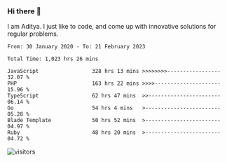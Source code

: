 ### Hi there 👋

I am Aditya. I just like to code, and come up with innovative solutions for regular problems.

<!--START_SECTION:waka-->

```text
From: 30 January 2020 - To: 21 February 2023

Total Time: 1,023 hrs 26 mins

JavaScript                 328 hrs 13 mins >>>>>>>>-----------------   32.07 %
PHP                        163 hrs 22 mins >>>>---------------------   15.96 %
TypeScript                 62 hrs 47 mins  >>-----------------------   06.14 %
Go                         54 hrs 4 mins   >------------------------   05.28 %
Blade Template             50 hrs 52 mins  >------------------------   04.97 %
Ruby                       48 hrs 20 mins  >------------------------   04.72 %
```

<!--END_SECTION:waka-->

![visitors](https://visitor-badge.glitch.me/badge?page_id=BrainBuzzer.visitor-badge&left_color=green&right_color=red)
